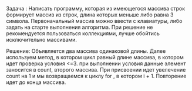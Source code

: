 Задача :
Написать программу, которая из имеющегося массива строк формирует массив из строк, длина которых меньше либо равна 3 символа. Первоначальный массив можно ввести с клавиатуры, либо задать на старте выполнения алгоритма. При решение не рекомендуется пользоваться коллекциями, лучше обойтись исключительно массивами.

Решение:
Объявляется два массива одинаковой длины. Далее используем метод, в котором цикл равный длине массива, в котором идет проверка условия <=3. при выполнении условия данные элемент заносится в count, второго массива. При присвоении идет увелечение count на 1 и мы возвращаемся к циклу for , в котором i + 1. Повторение идет до конца массива.